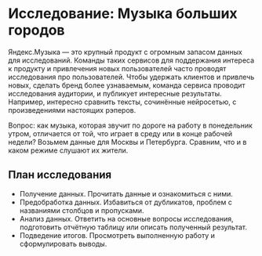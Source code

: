 <h1>Исследование: Музыка больших городов</h1>

<p>Яндекс.Музыка — это крупный продукт с огромным запасом данных для исследований. Команды таких сервисов для поддержания интереса к продукту и привлечения новых пользователей часто проводят исследования про пользователей. Чтобы удержать клиентов и привлечь новых, сделать бренд более узнаваемым, команда сервиса проводит исследования аудитории, и публикует интересные результаты. Например, интересно сравнить тексты, сочинённые нейросетью, с произведениями настоящих рэперов.</p>

<p>Вопрос: как музыка, которая звучит по дороге на работу в понедельник утром, отличается от той, что играет в среду или в конце рабочей недели? Возьмем данные для Москвы и Петербурга. Сравним, что и в каком режиме слушают их жители.</p>

<h2>План исследования</h2>
<ul>
<li>Получение данных. Прочитать данные и ознакомиться с ними.</li>
<li>Предобработка данных. Избавиться от дубликатов, проблем с названиями столбцов и пропусками.</li>
<li>Анализ данных. Ответить на основные вопросы исследования, подготовить отчётную таблицу или описать полученный результат.</li>
<li>Подведение итогов. Просмотреть выполненную работу и сформулировать выводы.</li>
</ul>
